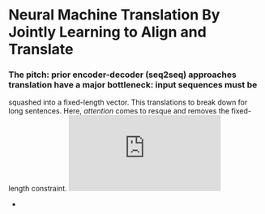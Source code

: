 # Neural Machine Translation By Jointly Learning to Align and Translate

### The pitch: prior encoder-decoder (seq2seq) approaches translation have a major bottleneck: input sequences must be
squashed into a fixed-length vector. This translations to break down for long sentences. Here, *attention* comes to resque
and removes the fixed-length constraint.
![equation](http://latex.codecogs.com/gif.latex?%5Cdpi%7B120%7D%20s_i%20%3D%20f%28s_%7Bi-1%7D%2Cy_%7Bi-1%7D%2Cc_i%29)

*
